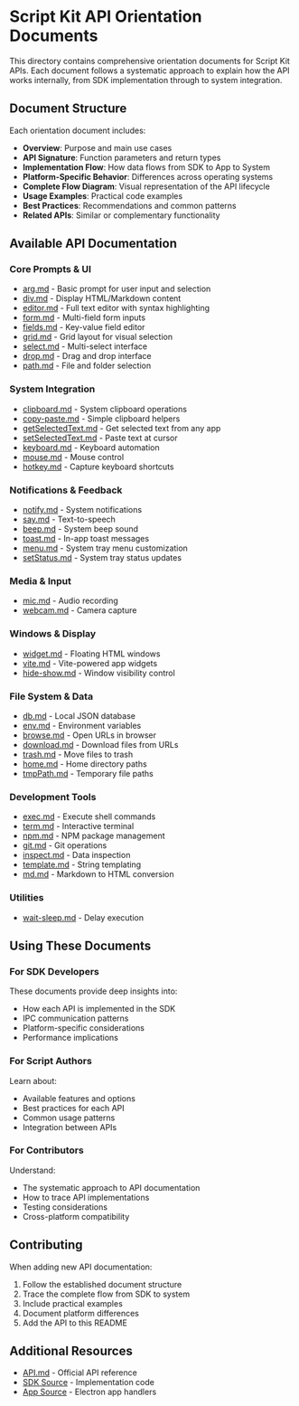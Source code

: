 # Script Kit API Orientation Documents

This directory contains comprehensive orientation documents for Script Kit APIs. Each document follows a systematic approach to explain how the API works internally, from SDK implementation through to system integration.

## Document Structure

Each orientation document includes:
- **Overview**: Purpose and main use cases
- **API Signature**: Function parameters and return types
- **Implementation Flow**: How data flows from SDK to App to System
- **Platform-Specific Behavior**: Differences across operating systems
- **Complete Flow Diagram**: Visual representation of the API lifecycle
- **Usage Examples**: Practical code examples
- **Best Practices**: Recommendations and common patterns
- **Related APIs**: Similar or complementary functionality

## Available API Documentation

### Core Prompts & UI
- [arg.md](./arg.md) - Basic prompt for user input and selection
- [div.md](./div.md) - Display HTML/Markdown content
- [editor.md](./editor.md) - Full text editor with syntax highlighting
- [form.md](./form.md) - Multi-field form inputs
- [fields.md](./fields.md) - Key-value field editor
- [grid.md](./grid.md) - Grid layout for visual selection
- [select.md](./select.md) - Multi-select interface
- [drop.md](./drop.md) - Drag and drop interface
- [path.md](./path.md) - File and folder selection

### System Integration
- [clipboard.md](./clipboard.md) - System clipboard operations
- [copy-paste.md](./copy-paste.md) - Simple clipboard helpers
- [getSelectedText.md](./getSelectedText.md) - Get selected text from any app
- [setSelectedText.md](./setSelectedText.md) - Paste text at cursor
- [keyboard.md](./keyboard.md) - Keyboard automation
- [mouse.md](./mouse.md) - Mouse control
- [hotkey.md](./hotkey.md) - Capture keyboard shortcuts

### Notifications & Feedback
- [notify.md](./notify.md) - System notifications
- [say.md](./say.md) - Text-to-speech
- [beep.md](./beep.md) - System beep sound
- [toast.md](./toast.md) - In-app toast messages
- [menu.md](./menu.md) - System tray menu customization
- [setStatus.md](./setStatus.md) - System tray status updates

### Media & Input
- [mic.md](./mic.md) - Audio recording
- [webcam.md](./webcam.md) - Camera capture

### Windows & Display
- [widget.md](./widget.md) - Floating HTML windows
- [vite.md](./vite.md) - Vite-powered app widgets
- [hide-show.md](./hide-show.md) - Window visibility control

### File System & Data
- [db.md](./db.md) - Local JSON database
- [env.md](./env.md) - Environment variables
- [browse.md](./browse.md) - Open URLs in browser
- [download.md](./download.md) - Download files from URLs
- [trash.md](./trash.md) - Move files to trash
- [home.md](./home.md) - Home directory paths
- [tmpPath.md](./tmpPath.md) - Temporary file paths

### Development Tools
- [exec.md](./exec.md) - Execute shell commands
- [term.md](./term.md) - Interactive terminal
- [npm.md](./npm.md) - NPM package management
- [git.md](./git.md) - Git operations
- [inspect.md](./inspect.md) - Data inspection
- [template.md](./template.md) - String templating
- [md.md](./md.md) - Markdown to HTML conversion

### Utilities
- [wait-sleep.md](./wait-sleep.md) - Delay execution

## Using These Documents

### For SDK Developers
These documents provide deep insights into:
- How each API is implemented in the SDK
- IPC communication patterns
- Platform-specific considerations
- Performance implications

### For Script Authors
Learn about:
- Available features and options
- Best practices for each API
- Common usage patterns
- Integration between APIs

### For Contributors
Understand:
- The systematic approach to API documentation
- How to trace API implementations
- Testing considerations
- Cross-platform compatibility

## Contributing

When adding new API documentation:
1. Follow the established document structure
2. Trace the complete flow from SDK to system
3. Include practical examples
4. Document platform differences
5. Add the API to this README

## Additional Resources

- [API.md](/workspace/docs/API-GENERATED.md) - Official API reference
- [SDK Source](/workspace/sdk/src) - Implementation code
- [App Source](/workspace/app/src) - Electron app handlers